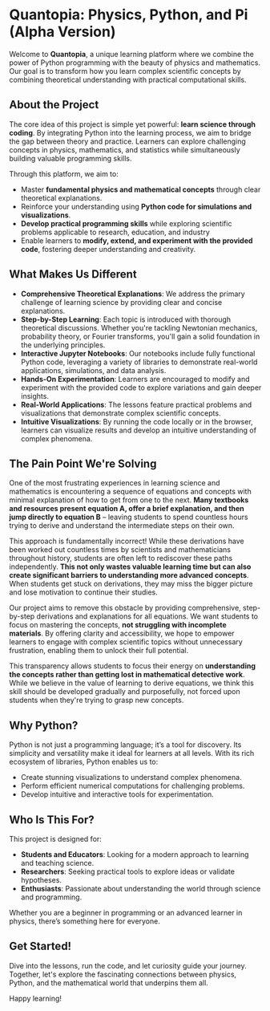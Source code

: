 # Quantopia: Physics, Python, and Pi (Alpha Version)

Welcome to **Quantopia**, a unique learning platform where we combine the power of Python programming with the beauty of physics and mathematics. Our goal is to transform how you learn complex scientific concepts by combining theoretical understanding with practical computational skills.

## About the Project

The core idea of this project is simple yet powerful: **learn science through coding**. By integrating Python into the learning process, we aim to bridge the gap between theory and practice. Learners can explore challenging concepts in physics, mathematics, and statistics while simultaneously building valuable programming skills.

Through this platform, we aim to:
- Master **fundamental physics and mathematical concepts** through clear theoretical explanations.
- Reinforce your understanding using **Python code for simulations and visualizations**.
- **Develop practical programming skills** while exploring scientific problems applicable to research, education, and industry
- Enable learners to **modify, extend, and experiment with the provided code**, fostering deeper understanding and creativity.

## What Makes Us Different

- **Comprehensive Theoretical Explanations**: We address the primary challenge of learning science by providing clear and concise explanations.
- **Step-by-Step Learning**: Each topic is introduced with thorough theoretical discussions. Whether you're tackling Newtonian mechanics, probability theory, or Fourier transforms, you'll gain a solid foundation in the underlying principles.
- **Interactive Jupyter Notebooks**: Our notebooks include fully functional Python code, leveraging a variety of libraries to demonstrate real-world applications, simulations, and data analysis.
- **Hands-On Experimentation**: Learners are encouraged to modify and experiment with the provided code to explore variations and gain deeper insights.
- **Real-World Applications**: The lessons feature practical problems and visualizations that demonstrate complex scientific concepts.
- **Intuitive Visualizations**: By running the code locally or in the browser, learners can visualize results and develop an intuitive understanding of complex phenomena.

## The Pain Point We're Solving

One of the most frustrating experiences in learning science and mathematics is encountering a sequence of equations and concepts with minimal explanation of how to get from one to the next. **Many textbooks and resources present equation A, offer a brief explanation, and then jump directly to equation B** – leaving students to spend countless hours trying to derive and understand the intermediate steps on their own.

This approach is fundamentally incorrect! While these derivations have been worked out countless times by scientists and mathematicians throughout history, students are often left to rediscover these paths independently. **This not only wastes valuable learning time but can also create significant barriers to understanding more advanced concepts**. When students get stuck on derivations, they may miss the bigger picture and lose motivation to continue their studies.

Our project aims to remove this obstacle by providing comprehensive, step-by-step derivations and explanations for all equations. We want students to focus on mastering the concepts, **not struggling with incomplete materials**. By offering clarity and accessibility, we hope to empower learners to engage with complex scientific topics without unnecessary frustration, enabling them to unlock their full potential.

This transparency allows students to focus their energy on **understanding the concepts rather than getting lost in mathematical detective work**. While we believe in the value of learning to derive equations, we think this skill should be developed gradually and purposefully, not forced upon students when they're trying to grasp new concepts.

## Why Python?

Python is not just a programming language; it’s a tool for discovery. Its simplicity and versatility make it ideal for learners at all levels. With its rich ecosystem of libraries, Python enables us to:
- Create stunning visualizations to understand complex phenomena.
- Perform efficient numerical computations for challenging problems.
- Develop intuitive and interactive tools for experimentation.

## Who Is This For?

This project is designed for:
- **Students and Educators**: Looking for a modern approach to learning and teaching science.
- **Researchers**: Seeking practical tools to explore ideas or validate hypotheses.
- **Enthusiasts**: Passionate about understanding the world through science and programming.

Whether you are a beginner in programming or an advanced learner in physics, there’s something here for everyone.

## Get Started!

Dive into the lessons, run the code, and let curiosity guide your journey. Together, let's explore the fascinating connections between physics, Python, and the mathematical world that underpins them all.

Happy learning!

```{tableofcontents}
```

```{nb-exec-table}
```